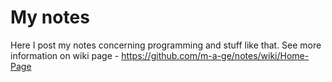# My notes

Here I post my notes concerning programming and stuff like that. See more information on wiki page - https://github.com/m-a-ge/notes/wiki/Home-Page
